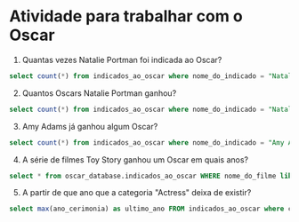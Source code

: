 # Atividade para trabalhar com o Oscar
1. Quantas vezes Natalie Portman foi indicada ao Oscar?
```sql
select count(*) from indicados_ao_oscar where nome_do_indicado = "Natalie Portman";
```

2. Quantos Oscars Natalie Portman ganhou?
```sql
select count(*) from indicados_ao_oscar where nome_do_indicado = "Natalie Portman" and vencedor = "true";
```

3. Amy Adams já ganhou algum Oscar?
```sql
select count(*) from indicados_ao_oscar where nome_do_indicado = "Amy Adams" and vencedor = "true";
```

4. A série de filmes Toy Story ganhou um Oscar em quais anos?
```sql
select * from oscar_database.indicados_ao_oscar WHERE nome_do_filme like '%Toy Story%';
```

5. A partir de que ano que a categoria "Actress" deixa de existir?
```sql
select max(ano_cerimonia) as ultimo_ano FROM indicados_ao_oscar where categoria = 'Actress';
```
